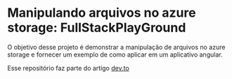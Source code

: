 # Manipulando arquivos no azure storage: FullStackPlayGround

O objetivo desse projeto é demonstrar a manipulação de arquivos no azure storage 
e fornecer um exemplo de como aplicar em um aplicativo angular.

Esse repositório faz parte do artigo [dev.to](https://dev.to/silverio27/manipulando-arquivos-no-azure-storage-fullstackplayground-3foi)

